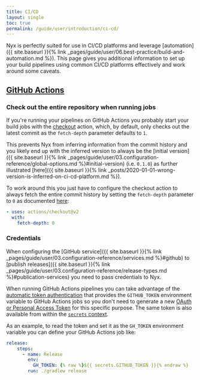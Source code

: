 ```yaml
---
title: CI/CD
layout: single
toc: true
permalink: /guide/user/introduction/ci-cd/
---
```


Nyx is perfectly suited for use in CI/CD platforms and leverage [automation]({{ site.baseurl }}{% link _pages/guide/user/06.best-practice/build-and-automation.md %}). This page gives you additional information to set up your build pipelines using common CI/CD platforms effectively and work around some caveats.

## [GitHub Actions](https://docs.github.com/en/actions)

### Check out the entire repository when running jobs

If you're running your pipelines on GitHub Actions you probably start your build jobs with the [checkout](https://github.com/actions/checkout) action, which, by default, only checks out the latest commit as the `fetch-depth` parameter defaults to `1`.

This prevents Nyx from inferring information from the commit history and you likely end up with the inferred version to always be the [initial version]({{ site.baseurl }}{% link _pages/guide/user/03.configuration-reference/global-options.md %}#initial-version) (i.e. `0.1.0`) as further illustrated [here]({{ site.baseurl }}{% link _posts/2020-01-01-wrong-version-is-inferred-on-ci-cd-platform.md %}).

To work around this you just have to configure the checkout action to always fetch the entire commit history by setting the `fetch-depth` parameter to `0` as documented [here](https://github.com/actions/checkout#Fetch-all-history-for-all-tags-and-branches):

```yaml
- uses: actions/checkout@v2
  with:
    fetch-depth: 0
```

### Credentials

When configuring the [GitHub service]({{ site.baseurl }}{% link _pages/guide/user/03.configuration-reference/services.md %}#github) to [publish releases]({{ site.baseurl }}{% link _pages/guide/user/03.configuration-reference/release-types.md %}#publication-services) you need to pass credentials to Nyx.

When running GitHub Actions pipelines you can take advantage of the [automatic token authentication](https://docs.github.com/en/actions/security-guides/automatic-token-authentication) that provides the `GITHUB_TOKEN` environment variable to GitHub Actions jobs so you don't need to generate a new [OAuth or Personal Access Token](https://docs.github.com/en/authentication/keeping-your-account-and-data-secure/creating-a-personal-access-token) for this specific purpose. The same token is also available from within the [`secrets` context](https://docs.github.com/en/actions/learn-github-actions/contexts#github-context).

As an example, to read the token and set it as the `GH_TOKEN` environment variable you can define your GitHub Actions job like:

```yaml
release:
    steps:
      - name: Release
        env:
          GH_TOKEN: {% raw %}${{ secrets.GITHUB_TOKEN }}{% endraw %}
        run: ./gradlew release
```

